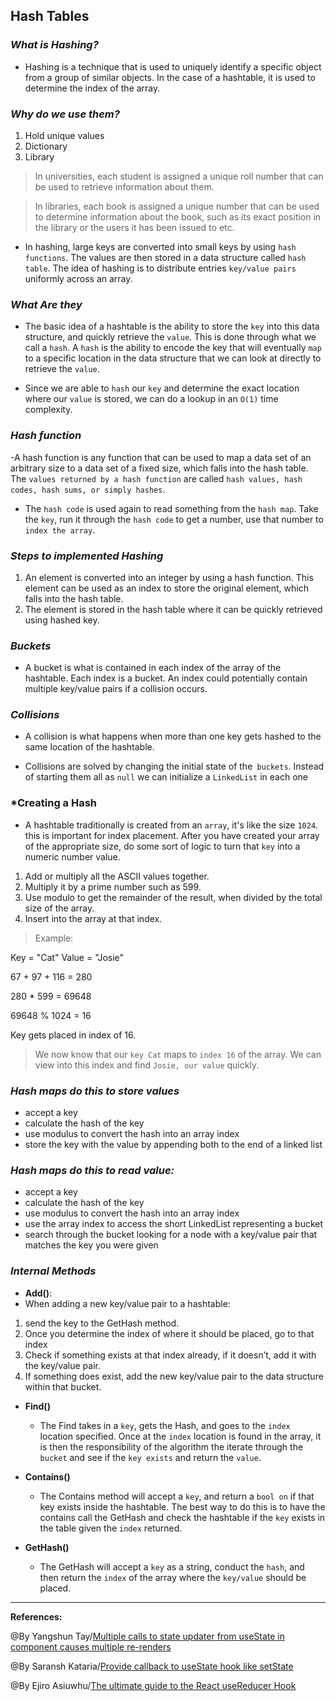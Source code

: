 ## **Hash Tables**

### ***What is Hashing?***

- Hashing is a technique that is used to uniquely identify a specific object from a group of similar objects. In the case of a hashtable, it is used to determine the index of the array.

### ***Why do we use them?***

1. Hold unique values
2. Dictionary
3. Library

>In universities, each student is assigned a unique roll number that can be used to retrieve information about them.

>In libraries, each book is assigned a unique number that can be used to determine information about the book, such as its exact position in the library or the users it has been issued to etc.

- In hashing, large keys are converted into small keys by using `hash functions`. The values are then stored in a data structure called `hash table`. The idea of hashing is to distribute entries `key/value pairs` uniformly across an array.

### ***What Are they***

- The basic idea of a hashtable is the ability to store the `key` into this data structure, and quickly retrieve the `value`. This is done through what we call a `hash`. A `hash` is the ability to encode the key that will eventually `map` to a specific location in the data structure that we can look at directly to retrieve the `value`.

- Since we are able to `hash` our `key` and determine the exact location where our `value` is stored, we can do a lookup in an `O(1)` time complexity. 

### ***Hash function***

-A hash function is any function that can be used to map a data set of an arbitrary size to a data set of a fixed size, which falls into the hash table. The `values returned by a hash function` are called `hash values, hash codes, hash sums, or simply hashes`. 

- The `hash code` is used again to read something from the `hash map`. Take the `key`, run it through the `hash code` to get a number, use that number to `index the array`.

### ***Steps to  implemented  Hashing***

1.  An element is converted into an integer by using a hash function. This element can be used as an index to store the original element, which falls into the hash table.
2. The element is stored in the hash table where it can be quickly retrieved using hashed key.


### ***Buckets***
 - A bucket is what is contained in each index of the array of the hashtable. Each index is a bucket. An index could potentially contain multiple key/value pairs if a collision occurs.

### ***Collisions***
 - A collision is what happens when more than one key gets hashed to the same location of the hashtable.

- Collisions are solved by changing the initial state of the` buckets`. Instead of starting them all as `null` we can initialize a `LinkedList` in each one

### ***Creating a Hash**

- A hashtable traditionally is created from an `array`, it's like the size `1024`. this is important for index placement. After you have created your array of the appropriate size, do some sort of logic to turn that `key` into a numeric number value. 

1. Add or multiply all the ASCII values together.
2. Multiply it by a prime number such as 599.
3. Use modulo to get the remainder of the result, when divided by the total size of the array.
4. Insert into the array at that index.

>Example:

Key = "Cat"
Value = "Josie"

67 + 97 + 116 = 280

280 * 599 = 69648

69648 % 1024 = 16

Key gets placed in index of 16. 

>We now know that our `key Cat` maps to `index 16` of the array. We can view into this index and find `Josie, our value` quickly.


### ***Hash maps do this to store values***

- accept a key
- calculate the hash of the key
- use modulus to convert the hash into an array index
- store the key with the value by appending both to the end of a linked list

### ***Hash maps do this to read value:***

- accept a key
- calculate the hash of the key
- use modulus to convert the hash into an array index
- use the array index to access the short LinkedList representing a bucket
- search through the bucket looking for a node with a key/value pair that matches the key you were given



### ***Internal Methods***
- **Add()**:
 - When adding a new key/value pair to a hashtable:
  1. send the key to the GetHash method.
  2. Once you determine the index of where it should be placed, go to that index
  3. Check if something exists at that index already, if it doesn’t, add it with the key/value pair.
  4. If something does exist, add the new key/value pair to the data structure within that bucket.

- **Find()**
  - The Find takes in a `key`, gets the Hash, and goes to the `index` location specified. Once at the `index` location is found in the array, it is then the responsibility of the algorithm the iterate through the `bucket` and see if the `key exists` and return the `value`.

- **Contains()**
  - The Contains method will accept a `key`, and return a `bool on` if that key exists inside the hashtable. The best way to do this is to have the contains call the GetHash and check the hashtable if the `key` exists in the table given the `index` returned.

- **GetHash()**
  - The GetHash will accept a `key` as a string, conduct the `hash`, and then return the `index` of the array where the `key/value` should be placed.

  
-------------------------------------------------------------



**References:**

@By Yangshun Tay/[Multiple calls to state updater from useState in component causes multiple re-renders](https://stackoverflow.com/questions/53574614/multiple-calls-to-state-updater-from-usestate-in-component-causes-multiple-re-re) 

@By Saransh Kataria/[Provide callback to useState hook like setState](https://www.linkedin.com/pulse/provide-callback-usestate-hook-like-setstate-saransh-kataria)

@By Ejiro Asiuwhu/[The ultimate guide to the React useReducer Hook](https://blog.logrocket.com/guide-to-react-usereducer-hook/)
